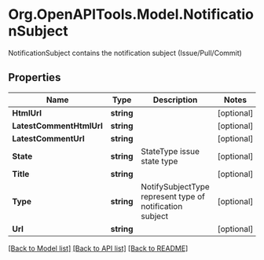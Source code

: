 # Org.OpenAPITools.Model.NotificationSubject
NotificationSubject contains the notification subject (Issue/Pull/Commit)

## Properties

Name | Type | Description | Notes
------------ | ------------- | ------------- | -------------
**HtmlUrl** | **string** |  | [optional] 
**LatestCommentHtmlUrl** | **string** |  | [optional] 
**LatestCommentUrl** | **string** |  | [optional] 
**State** | **string** | StateType issue state type | [optional] 
**Title** | **string** |  | [optional] 
**Type** | **string** | NotifySubjectType represent type of notification subject | [optional] 
**Url** | **string** |  | [optional] 

[[Back to Model list]](../README.md#documentation-for-models) [[Back to API list]](../README.md#documentation-for-api-endpoints) [[Back to README]](../README.md)

